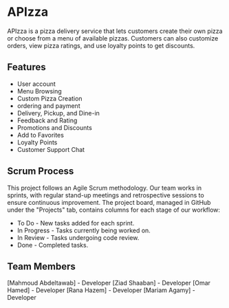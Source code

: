 # APIzza

APIzza is a pizza delivery service that lets customers create their own pizza or choose from a menu of available pizzas. Customers can also customize orders, view pizza ratings, and use loyalty points to get discounts.

## Features
- User account
- Menu Browsing
- Custom Pizza Creation
- ordering and payment
- Delivery, Pickup, and Dine-in 
- Feedback and Rating
- Promotions and Discounts
- Add to Favorites
- Loyalty Points
- Customer Support Chat

## Scrum Process
This project follows an Agile Scrum methodology. Our team works in sprints, with regular stand-up meetings and retrospective sessions to ensure continuous improvement. The project board, managed in GitHub under the "Projects" tab, contains columns for each stage of our workflow:

- To Do - New tasks added for each sprint.
- In Progress - Tasks currently being worked on.
- In Review - Tasks undergoing code review.
- Done - Completed tasks.

## Team Members
[Mahmoud Abdeltawab] - Developer
[Ziad Shaaban] - Developer 
[Omar Hamed] - Developer 
[Rana Hazem] - Developer
[Mariam Agamy] - Developer
